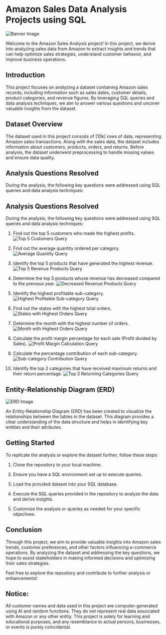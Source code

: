 # Amazon Sales Data Analysis Projects using SQL

![Banner Image](https://github.com/Deepthi-M-181297/Amazon-Sales-Data-Analysis/blob/main/amazon_india_wide_image.jpg)

Welcome to the Amazon Sales Analysis project! In this project, we derive into analyzing sales
data from Amazon to extract insights and trends that can help optimize sales strategies,
understand customer behavior, and improve business operations.

## Introduction

This project focuses on analyzing a dataset containing Amazon sales records, including
information such as sales dates, customer details, product categories, and revenue figures. By
leveraging SQL queries and data analysis techniques, we aim to answer various questions and
uncover valuable insights from the dataset.

## Dataset Overview

The dataset used in this project consists of [10k] rows of data, representing Amazon
sales transactions. Along with the sales data, the dataset includes information about customers,
products, orders, and returns. Before analysis, the dataset underwent preprocessing to handle
missing values and ensure data quality.

## Analysis Questions Resolved

During the analysis, the following key questions were addressed using SQL queries and data
analysis techniques:

## Analysis Questions Resolved
During the analysis, the following key questions were addressed using SQL queries and data
analysis techniques:

1. Find out the top 5 customers who made the highest profits.
![Top 5 Customers Query](https://github.com/Deepthi-M-181297/Amazon-Sales-Data-Analysis/blob/main/que1.png)

2. Find out the average quantity ordered per category.
![Average Quantity Query](https://github.com/Deepthi-M-181297/Amazon-Sales-Data-Analysis/blob/main/que2.png)

3. Identify the top 5 products that have generated the highest revenue.
![Top 5 Revenue Products Query](https://github.com/Deepthi-M-181297/Amazon-Sales-Data-Analysis/blob/main/que3.png)

4. Determine the top 5 products whose revenue has decreased compared to the previous year.
![Decreased Revenue Products Query](https://github.com/Deepthi-M-181297/Amazon-Sales-Data-Analysis/blob/main/que4.png)

5. Identify the highest profitable sub-category.
![Highest Profitable Sub-category Query](https://github.com/Deepthi-M-181297/Amazon-Sales-Data-Analysis/blob/main/que5.png)

6. Find out the states with the highest total orders.
![States with Highest Orders Query](https://github.com/Deepthi-M-181297/Amazon-Sales-Data-Analysis/blob/main/que6.png)

7. Determine the month with the highest number of orders.
![Month with Highest Orders Query](https://github.com/Deepthi-M-181297/Amazon-Sales-Data-Analysis/blob/main/que7.png)

8. Calculate the profit margin percentage for each sale (Profit divided by Sales).
![Profit Margin Calculation Query](https://github.com/Deepthi-M-181297/Amazon-Sales-Data-Analysis/blob/main/que8.png)

9. Calculate the percentage contribution of each sub-category.
![Sub-category Contribution Query](https://github.com/Deepthi-M-181297/Amazon-Sales-Data-Analysis/blob/main/que9.png)

10. Identify the top 2 categories that have received maximum returns and their return
percentage.
![Top 2 Returning Categories Query](https://github.com/Deepthi-M-181297/Amazon-Sales-Data-Analysis/blob/main/que10.png)

## Entity-Relationship Diagram (ERD)
![ERD Image](https://github.com/Deepthi-M-181297/Amazon-Sales-Data-Analysis/blob/main/ERD_diagram.png)

An Entity-Relationship Diagram (ERD) has been created to visualize the relationships between
the tables in the dataset. This diagram provides a clear understanding of the data structure and
helps in identifying key entities and their attributes.

## Getting Started
To replicate the analysis or explore the dataset further, follow these steps:

1. Clone the repository to your local machine.
2. Ensure you have a SQL environment set up to execute queries.
3. Load the provided dataset into your SQL database.

4. Execute the SQL queries provided in the repository to analyze the data and derive insights.
5. Customize the analysis or queries as needed for your specific objectives.

## Conclusion

Through this project, we aim to provide valuable insights into Amazon sales trends, customer
preferences, and other factors influencing e-commerce operations. By analyzing the dataset
and addressing the key questions, we hope to assist stakeholders in making informed decisions
and optimizing their sales strategies.

Feel free to explore the repository and contribute to further analysis or enhancements!

## Notice:
All customer names and data used in this project are computer-generated using AI and random
functions. They do not represent real data associated with Amazon or any other entity. This
project is solely for learning and educational purposes, and any resemblance to actual persons,
businesses, or events is purely coincidental.
